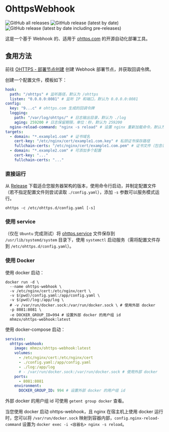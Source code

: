 # OhttpsWebhook

![GitHub all releases](https://img.shields.io/github/downloads/sgpublic/OhttpsWebhook/total) ![GitHub release (latest by date)](https://img.shields.io/github/v/release/sgpublic/OhttpsWebhook) ![GitHub release (latest by date including pre-releases)](https://img.shields.io/github/v/release/sgpublic/OhttpsWebhook?include_prereleases)

这是一个基于 Webhook 的、适用于 [ohttps.com](https://ohttps.com/) 的开源自动化部署工具。

## 食用方法

前往 [OHTTPS - 部署节点创建](https://ohttps.com/guide/createcloudserver) 创建 Webhook 部署节点，并获取回调令牌。

创建一个配置文件，模板如下：

```yaml
hook:
  path: "/ohttps" # 监听路径，默认为 /ohttps
  listen: "0.0.0.0:8081" # 监听 IP 和端口，默认为 0.0.0.0:8081
config:
  key: "9...c" # ohttps.com 生成的回调令牌
  logging:
    path: "/var/log/ohttps/" # 日志输出目录，默认为 ./log
    aging: 259200 # 日志保留期限，单位：秒，默认为 259200
  nginx-reload-command: "nginx -s reload" # 设置 nginx 重新加载命令，默认为 nginx -s reload
targets:
  - domain: "*.example1.com" # 证书域名
    cert-key: "/etc/nginx/cert/example1.com.key" # 私钥证书保存路径
    fullchain-certs: "/etc/nginx/cert/example1.com.pem" # 证书文件（包含证书和中间证书）保存路径
  - domain: "*.example2.com" # 可添加多个配置
    cert-key: "..."
    fullchain-certs: "..."
```

### 直接运行

从 [Release](https://github.com/sgpublic/OhttpsWebhook/releases) 下载适合您服务器架构的版本，使用命令行启动，并制定配置文件（若不指定配置文件则尝试读取 `./config.yaml`），添加 `-s` 参数可以服务模式运行。

```shell
ohttps -c /etc/ohttps.d/config.yaml [-s]
```

### 使用 service

（仅在 `Ubuntu` 完成测试）将 [ohttps.service](https://github.com/sgpublic/OhttpsWebhook/blob/master/bin/service/ohttps.service) 文件保存到 `/usr/lib/systemd/system` 目录下，使用 `systemctl` 启动服务（需将配置文件存到 `/etc/ohttps.d/config.yaml`）。

### 使用 Docker

使用 docker 启动：

```shell
docker run -d \
  --name ohttps-webhook \
  -v /etc/nginx/cert:/etc/nginx/cert \
  -v $(pwd)/config.yaml:/app/config.yaml \
  -v $(pwd)/log:/app/log \
  # -v /var/run/docker.sock:/var/run/docker.sock \ # 使用外部 docker
  -p 8081:8081 \
  -e DOCKER_GROUP_ID=994 # 设置外部 docker 的用户组 id
  mhmzx/ohttps-webhook:latest
```

使用 docker-compose 启动：

```yaml
services:
  ohttps-webhook:
    image: mhmzx/ohttps-webhook:latest
    volumes:
      - /etc/nginx/cert:/etc/nginx/cert
      - ./config.yaml:/app/config.yaml
      - ./log:/app/log
      # - /var/run/docker.sock:/var/run/docker.sock # 使用外部 docker
    ports:
      - 8081:8081
    environment:
      DOCKER_GROUP_ID: 994 # 设置外部 docker 的用户组 id
```

外部 docker 的用户组 id 可使用 `getent group docker` 查看。

当您使用 docker 启动 ohttps-webhook，且 nginx 在宿主机上使用 docker 运行时，您可以将 `/var/run/docker.sock` 映射到容器内部，`config.nginx-reload-command` 设置为 `docker exec -i <容器名> nginx -s reload`。
